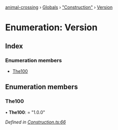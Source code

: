 [animal-crossing](../README.md) › [Globals](../globals.md) › ["Construction"](../modules/_construction_.md) › [Version](_construction_.version.md)

# Enumeration: Version

## Index

### Enumeration members

* [The100](_construction_.version.md#the100)

## Enumeration members

###  The100

• **The100**: = "1.0.0"

*Defined in [Construction.ts:66](https://github.com/Norviah/animal-crossing/blob/4071e19/module/types/Construction.ts#L66)*
